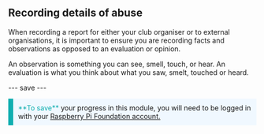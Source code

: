 ## Recording details of abuse

When recording a report for either your club organiser or to external organisations, it is important to ensure you are recording facts and observations as opposed to an evaluation or opinion.

An observation is something you can see, smell, touch, or hear. An evaluation is what you think about what you saw, smelt, touched or heard.

--- save ---

<p style="border-left: solid; border-width:10px; border-color: #0faeb0; background-color: aliceblue; padding: 10px;">
<span style="color: #0faeb0">**To save**</span> your progress in this module, you will need to be logged in with your <a href="https://my.raspberrypi.org/login">Raspberry Pi Foundation account.</a>
</p>